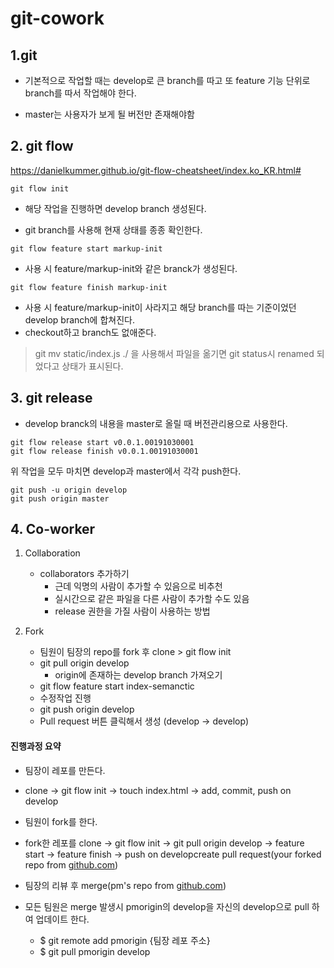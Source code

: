 # git-cowork

## 1.git

- 기본적으로 작업할 때는 develop로 큰 branch를 따고 또 feature 기능 단위로 branch를 따서 작업해야 한다.

- master는 사용자가 보게 될 버전만 존재해야함


## 2. git flow

 https://danielkummer.github.io/git-flow-cheatsheet/index.ko_KR.html# 


<code>git flow init</code>

- 해당 작업을 진행하면 develop branch 생성된다.

- git branch를 사용해 현재 상태를 종종 확인한다.

<code>git flow feature start markup-init</code>
- 사용 시 feature/markup-init와 같은 branck가 생성된다.

<code>git flow feature finish markup-init</code>
- 사용 시 feature/markup-init이 사라지고 해당 branch를 따는 기준이었던 develop branch에 합쳐진다.
- checkout하고 branch도 없애준다.

> git mv static/index.js ./ 을 사용해서 파일을 옮기면 git status시 renamed 되었다고 상태가 표시된다.

## 3. git release

- develop branck의 내용을 master로 올릴 때 버전관리용으로 사용한다.

<code>git flow release start v0.0.1.00191030001</code>  
<code>git flow release finish v0.0.1.00191030001</code>

위 작업을 모두 마치면 develop과 master에서 각각 push한다.

<code>git push -u origin develop</code>  
<code>git push origin master</code>

## 4. Co-worker

1. Collaboration

   - collaborators 추가하기
     - 근데 익명의 사람이 추가할 수 있음으로 비추천
     - 실시간으로 같은 파일을 다른 사람이 추가할 수도 있음
     - release 권한을 가질 사람이 사용하는 방법

2. Fork

   - 팀원이 팀장의 repo를 fork 후 clone > git flow init 
   - git pull origin develop
     - origin에 존재하는 develop branch 가져오기
   - git flow feature start index-semanctic
   - 수정작업 진행
   - git push origin develop
   - Pull request 버튼 클릭해서 생성 (develop ->  develop)

#### 진행과정 요약
- 팀장이 레포를 만든다. 
- clone -> git flow init -> touch index.html -> add, commit, push on develop

- 팀원이 fork를 한다.
- fork한 레포를 clone -> git flow init -> git pull origin develop -> feature start -> feature finish -> push on developcreate pull request(your forked repo from [github.com](http://github.com/))

- 팀장의 리뷰 후 merge(pm's repo from [github.com](http://github.com/))

- 모든 팀원은 merge 발생시 pmorigin의 develop을 자신의 develop으로 pull 하여 업데이트 한다.
     - $ git remote add pmorigin {팀장 레포 주소}
     - $ git pull pmorigin develop 